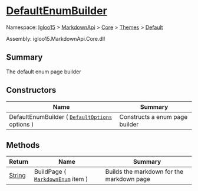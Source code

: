 # [DefaultEnumBuilder](./DefaultEnumBuilder.md)

Namespace: [Igloo15]() > [MarkdownApi]() > [Core](./../../README.md) > [Themes](./../README.md) > [Default](./README.md)

Assembly: igloo15.MarkdownApi.Core.dll

## Summary
The default enum page builder

## Constructors

| Name | Summary | 
| --- | --- | 
| DefaultEnumBuilder ( [`DefaultOptions`](./DefaultOptions.md) options ) | Constructs a enum page builder | 


## Methods

| Return | Name | Summary | 
| --- | --- | --- | 
| [String](https://docs.microsoft.com/en-us/dotnet/api/System.String) | BuildPage ( [`MarkdownEnum`](./../../MarkdownItems/MarkdownEnum.md) item ) | Builds the markdown for the markdown page | 


